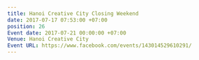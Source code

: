 ```yaml
---
title: Hanoi Creative City Closing Weekend
date: 2017-07-17 07:53:00 +07:00
position: 26
Event date: 2017-07-21 00:00:00 +07:00
Venue: Hanoi Creative City
Event URL: https://www.facebook.com/events/143014529610291/
---
```


